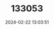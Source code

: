---
title: "133053"
category: "Scolymia cubensis"
draft: false
date: 2024-02-22 13:03:51
languages:
  English: ["Artichoke Coral"]
---
